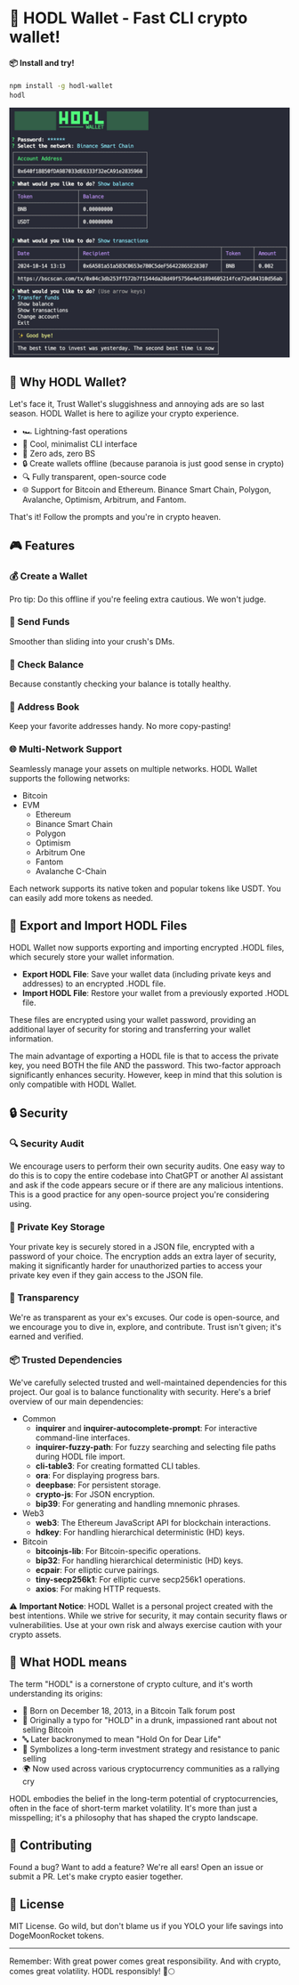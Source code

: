 # 🧊 HODL Wallet - Fast CLI crypto wallet!

#### 📦 Install and try!
```bash
npm install -g hodl-wallet
hodl
```

![HODL Wallet](https://raw.githubusercontent.com/clasen/HODL/refs/heads/master/example.jpg)

## 🚀 Why HODL Wallet?

Let's face it, Trust Wallet's sluggishness and annoying ads are so last season. HODL Wallet is here to agilize your crypto experience.

- 🏎️ Lightning-fast operations
- 🧊 Cool, minimalist CLI interface
- 🚫 Zero ads, zero BS
- 🔒 Create wallets offline (because paranoia is just good sense in crypto)
- 🔍 Fully transparent, open-source code
- 🌐 Support for Bitcoin and Ethereum. Binance Smart Chain, Polygon, Avalanche, Optimism, Arbitrum, and Fantom.

That's it! Follow the prompts and you're in crypto heaven.

## 🎮 Features

### 💰 Create a Wallet

Pro tip: Do this offline if you're feeling extra cautious. We won't judge.

### 💸 Send Funds

Smoother than sliding into your crush's DMs.

### 👀 Check Balance

Because constantly checking your balance is totally healthy.

### 📘 Address Book

Keep your favorite addresses handy. No more copy-pasting!

### 🌐 Multi-Network Support

Seamlessly manage your assets on multiple networks. HODL Wallet supports the following networks:

- Bitcoin
- EVM
  - Ethereum
  - Binance Smart Chain
  - Polygon
  - Optimism
  - Arbitrum One
  - Fantom
  - Avalanche C-Chain

Each network supports its native token and popular tokens like USDT. You can easily add more tokens as needed.

## 💾 Export and Import HODL Files

HODL Wallet now supports exporting and importing encrypted .HODL files, which securely store your wallet information.

- **Export HODL File**: Save your wallet data (including private keys and addresses) to an encrypted .HODL file.
- **Import HODL File**: Restore your wallet from a previously exported .HODL file.

These files are encrypted using your wallet password, providing an additional layer of security for storing and transferring your wallet information.

The main advantage of exporting a HODL file is that to access the private key, you need BOTH the file AND the password. This two-factor approach significantly enhances security. However, keep in mind that this solution is only compatible with HODL Wallet.

## 🔒 Security

### 🔍 Security Audit

We encourage users to perform their own security audits. One easy way to do this is to copy the entire codebase into ChatGPT or another AI assistant and ask if the code appears secure or if there are any malicious intentions. This is a good practice for any open-source project you're considering using.

### 🔑 Private Key Storage

Your private key is securely stored in a JSON file, encrypted with a password of your choice. The encryption adds an extra layer of security, making it significantly harder for unauthorized parties to access your private key even if they gain access to the JSON file.

### 🔬 Transparency

We're as transparent as your ex's excuses. Our code is open-source, and we encourage you to dive in, explore, and contribute. Trust isn't given; it's earned and verified.

### 📦 Trusted Dependencies

We've carefully selected trusted and well-maintained dependencies for this project. Our goal is to balance functionality with security. Here's a brief overview of our main dependencies:

- Common
  - **inquirer** and **inquirer-autocomplete-prompt**: For interactive command-line interfaces.
  - **inquirer-fuzzy-path**: For fuzzy searching and selecting file paths during HODL file import.
  - **cli-table3**: For creating formatted CLI tables.
  - **ora**: For displaying progress bars.
  - **deepbase**: For persistent storage.
  - **crypto-js**: For JSON encryption.
  - **bip39**: For generating and handling mnemonic phrases.
- Web3
  - **web3**: The Ethereum JavaScript API for blockchain interactions.
  - **hdkey**: For handling hierarchical deterministic (HD) keys.
- Bitcoin
  - **bitcoinjs-lib**: For Bitcoin-specific operations.
  - **bip32**: For handling hierarchical deterministic (HD) keys.
  - **ecpair**: For elliptic curve pairings.
  - **tiny-secp256k1**: For elliptic curve secp256k1 operations.
  - **axios**: For making HTTP requests.

⚠️ **Important Notice**: HODL Wallet is a personal project created with the best intentions. While we strive for security, it may contain security flaws or vulnerabilities. Use at your own risk and always exercise caution with your crypto assets.

## 📘 What HODL means

The term "HODL" is a cornerstone of crypto culture, and it's worth understanding its origins:

- 🎂 Born on December 18, 2013, in a Bitcoin Talk forum post
- 🍺 Originally a typo for "HOLD" in a drunk, impassioned rant about not selling Bitcoin
- 🔤 Later backronymed to mean "Hold On for Dear Life"
- 💎 Symbolizes a long-term investment strategy and resistance to panic selling
- 🌍 Now used across various cryptocurrency communities as a rallying cry

HODL embodies the belief in the long-term potential of cryptocurrencies, often in the face of short-term market volatility. It's more than just a misspelling; it's a philosophy that has shaped the crypto landscape.

## 🤝 Contributing

Found a bug? Want to add a feature? We're all ears! Open an issue or submit a PR. Let's make crypto easier together.

## 📜 License

MIT License. Go wild, but don't blame us if you YOLO your life savings into DogeMoonRocket tokens.

---

Remember: With great power comes great responsibility. And with crypto, comes great volatility. HODL responsibly! 🚀🌕
